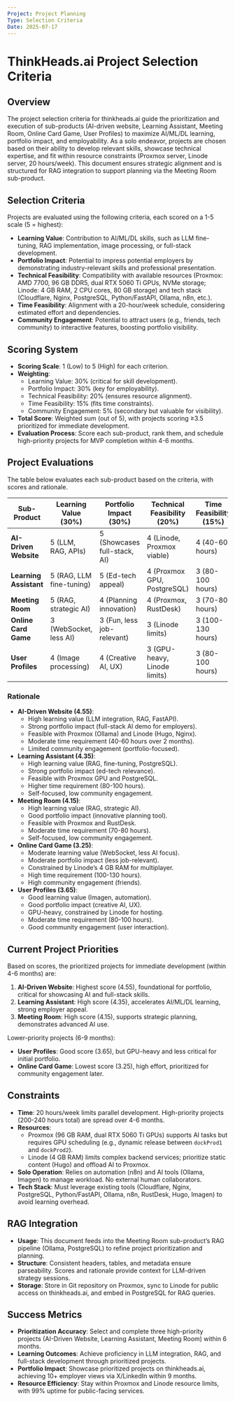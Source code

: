 ```yaml
---
Project: Project Planning
Type: Selection Criteria
Date: 2025-07-17
---
```


# ThinkHeads.ai Project Selection Criteria

## Overview
The project selection criteria for thinkheads.ai guide the prioritization and execution of sub-products (AI-driven website, Learning Assistant, Meeting Room, Online Card Game, User Profiles) to maximize AI/ML/DL learning, portfolio impact, and employability. As a solo endeavor, projects are chosen based on their ability to develop relevant skills, showcase technical expertise, and fit within resource constraints (Proxmox server, Linode server, 20 hours/week). This document ensures strategic alignment and is structured for RAG integration to support planning via the Meeting Room sub-product.

## Selection Criteria
Projects are evaluated using the following criteria, each scored on a 1-5 scale (5 = highest):

- **Learning Value**: Contribution to AI/ML/DL skills, such as LLM fine-tuning, RAG implementation, image processing, or full-stack development.
- **Portfolio Impact**: Potential to impress potential employers by demonstrating industry-relevant skills and professional presentation.
- **Technical Feasibility**: Compatibility with available resources (Proxmox: AMD 7700, 96 GB DDR5, dual RTX 5060 Ti GPUs, NVMe storage; Linode: 4 GB RAM, 2 CPU cores, 80 GB storage) and tech stack (Cloudflare, Nginx, PostgreSQL, Python/FastAPI, Ollama, n8n, etc.).
- **Time Feasibility**: Alignment with a 20-hour/week schedule, considering estimated effort and dependencies.
- **Community Engagement**: Potential to attract users (e.g., friends, tech community) to interactive features, boosting portfolio visibility.

## Scoring System
- **Scoring Scale**: 1 (Low) to 5 (High) for each criterion.
- **Weighting**:
  - Learning Value: 30% (critical for skill development).
  - Portfolio Impact: 30% (key for employability).
  - Technical Feasibility: 20% (ensures resource alignment).
  - Time Feasibility: 15% (fits time constraints).
  - Community Engagement: 5% (secondary but valuable for visibility).
- **Total Score**: Weighted sum (out of 5), with projects scoring ≥3.5 prioritized for immediate development.
- **Evaluation Process**: Score each sub-product, rank them, and schedule high-priority projects for MVP completion within 4-6 months.

## Project Evaluations
The table below evaluates each sub-product based on the criteria, with scores and rationale.

| Sub-Product         | Learning Value (30%) | Portfolio Impact (30%) | Technical Feasibility (20%) | Time Feasibility (15%) | Community Engagement (5%) | Total Score |
|---------------------|----------------------|-----------------------|----------------------------|-----------------------|--------------------------|-------------|
| **AI-Driven Website** | 5 (LLM, RAG, APIs)  | 5 (Showcases full-stack, AI) | 4 (Linode, Proxmox viable) | 4 (40-60 hours)       | 3 (Portfolio-focused)    | 4.55        |
| **Learning Assistant** | 5 (RAG, LLM fine-tuning) | 5 (Ed-tech appeal)   | 4 (Proxmox GPU, PostgreSQL)| 3 (80-100 hours)      | 2 (Self-focused)         | 4.35        |
| **Meeting Room**    | 5 (RAG, strategic AI) | 4 (Planning innovation) | 4 (Proxmox, RustDesk)     | 3 (70-80 hours)       | 2 (Self-focused)         | 4.15        |
| **Online Card Game**| 3 (WebSocket, less AI)| 3 (Fun, less job-relevant)| 3 (Linode limits)         | 3 (100-130 hours)     | 5 (Friend engagement)    | 3.25        |
| **User Profiles**   | 4 (Image processing) | 4 (Creative AI, UX)   | 3 (GPU-heavy, Linode limits)| 3 (80-100 hours)      | 4 (User engagement)      | 3.65        |

### Rationale
- **AI-Driven Website (4.55)**:
  - High learning value (LLM integration, RAG, FastAPI).
  - Strong portfolio impact (full-stack AI demo for employers).
  - Feasible with Proxmox (Ollama) and Linode (Hugo, Nginx).
  - Moderate time requirement (40-60 hours over 2 months).
  - Limited community engagement (portfolio-focused).
- **Learning Assistant (4.35)**:
  - High learning value (RAG, fine-tuning, PostgreSQL).
  - Strong portfolio impact (ed-tech relevance).
  - Feasible with Proxmox GPU and PostgreSQL.
  - Higher time requirement (80-100 hours).
  - Self-focused, low community engagement.
- **Meeting Room (4.15)**:
  - High learning value (RAG, strategic AI).
  - Good portfolio impact (innovative planning tool).
  - Feasible with Proxmox and RustDesk.
  - Moderate time requirement (70-80 hours).
  - Self-focused, low community engagement.
- **Online Card Game (3.25)**:
  - Moderate learning value (WebSocket, less AI focus).
  - Moderate portfolio impact (less job-relevant).
  - Constrained by Linode’s 4 GB RAM for multiplayer.
  - High time requirement (100-130 hours).
  - High community engagement (friends).
- **User Profiles (3.65)**:
  - Good learning value (Imagen, automation).
  - Good portfolio impact (creative AI, UX).
  - GPU-heavy, constrained by Linode for hosting.
  - Moderate time requirement (80-100 hours).
  - Good community engagement (user interaction).

## Current Project Priorities
Based on scores, the prioritized projects for immediate development (within 4-6 months) are:
1. **AI-Driven Website**: Highest score (4.55), foundational for portfolio, critical for showcasing AI and full-stack skills.
2. **Learning Assistant**: High score (4.35), accelerates AI/ML/DL learning, strong employer appeal.
3. **Meeting Room**: High score (4.15), supports strategic planning, demonstrates advanced AI use.

Lower-priority projects (6-9 months):
- **User Profiles**: Good score (3.65), but GPU-heavy and less critical for initial portfolio.
- **Online Card Game**: Lowest score (3.25), high effort, prioritized for community engagement later.

## Constraints
- **Time**: 20 hours/week limits parallel development. High-priority projects (200-240 hours total) are spread over 4-6 months.
- **Resources**:
  - Proxmox (96 GB RAM, dual RTX 5060 Ti GPUs) supports AI tasks but requires GPU scheduling (e.g., dynamic release between `dockProd1` and `dockProd2`).
  - Linode (4 GB RAM) limits complex backend services; prioritize static content (Hugo) and offload AI to Proxmox.
- **Solo Operation**: Relies on automation (n8n) and AI tools (Ollama, Imagen) to manage workload. No external human collaborators.
- **Tech Stack**: Must leverage existing tools (Cloudflare, Nginx, PostgreSQL, Python/FastAPI, Ollama, n8n, RustDesk, Hugo, Imagen) to avoid learning overhead.

## RAG Integration
- **Usage**: This document feeds into the Meeting Room sub-product’s RAG pipeline (Ollama, PostgreSQL) to refine project prioritization and planning.
- **Structure**: Consistent headers, tables, and metadata ensure parseability. Scores and rationale provide context for LLM-driven strategy sessions.
- **Storage**: Store in Git repository on Proxmox, sync to Linode for public access on thinkheads.ai, and embed in PostgreSQL for RAG queries.

## Success Metrics
- **Prioritization Accuracy**: Select and complete three high-priority projects (AI-Driven Website, Learning Assistant, Meeting Room) within 6 months.
- **Learning Outcomes**: Achieve proficiency in LLM integration, RAG, and full-stack development through prioritized projects.
- **Portfolio Impact**: Showcase prioritized projects on thinkheads.ai, achieving 10+ employer views via X/LinkedIn within 9 months.
- **Resource Efficiency**: Stay within Proxmox and Linode resource limits, with 99% uptime for public-facing services.
